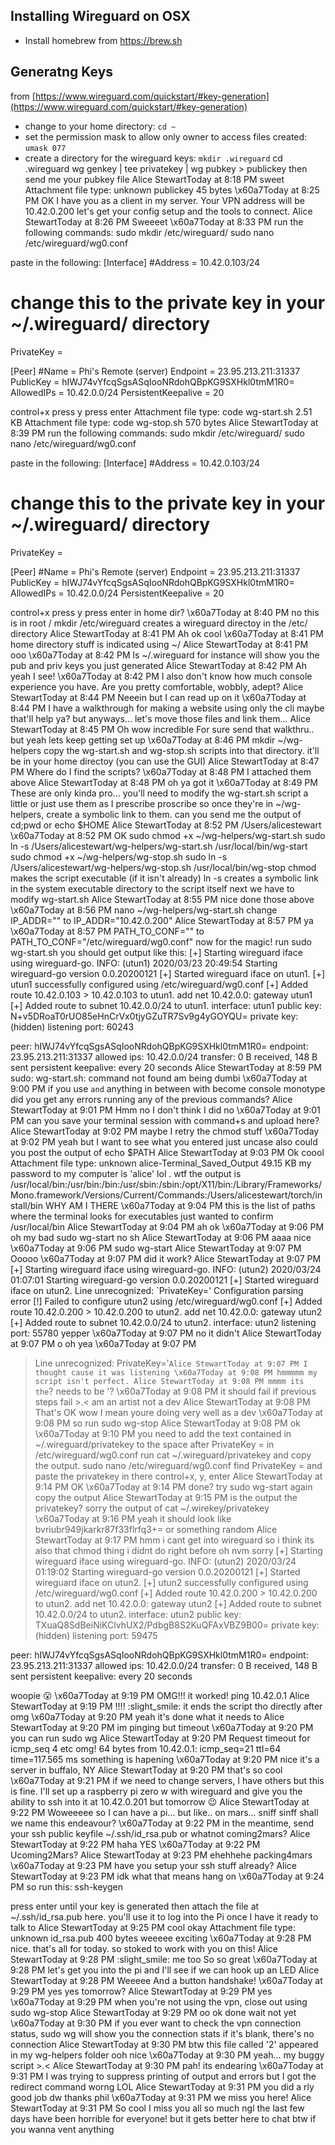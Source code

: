 ## Installing Wireguard on OSX

* Install homebrew from https://brew.sh

## Generatng Keys

from [https://www.wireguard.com/quickstart/#key-generation](https://www.wireguard.com/quickstart/#key-generation)

* change to your home directory: `cd ~`
* set the permission mask to allow only owner to access files created: `umask 077`
* create a directory for the wireguard keys: `mkdir .wireguard`
cd .wireguard
wg genkey | tee privatekey | wg pubkey > publickey
then send me your pubkey file
Alice StewartToday at 8:18 PM
sweet
Attachment file type: unknown
publickey
45 bytes
\x60a7Today at 8:25 PM
OK I have you as a client in my server. Your VPN address will be 10.42.0.200
let's get your config setup and the tools to connect.
Alice StewartToday at 8:26 PM
Sweeeet
\x60a7Today at 8:33 PM
run the following commands:
sudo mkdir /etc/wireguard/
sudo nano /etc/wireguard/wg0.conf

paste in the following:
[Interface]
#Address = 10.42.0.103/24
# change this to the private key in your ~/.wireguard/ directory 
PrivateKey =                                                        

[Peer]
#Name = Phi's Remote (server)
Endpoint = 23.95.213.211:31337
PublicKey = hIWJ74vYfcqSgsASqIooNRdohQBpKG9SXHkl0tmM1R0=
AllowedIPs = 10.42.0.0/24
PersistentKeepalive = 20

control+x
press y
press enter
Attachment file type: code
wg-start.sh
2.51 KB
Attachment file type: code
wg-stop.sh
570 bytes
Alice StewartToday at 8:39 PM
run the following commands:
sudo mkdir /etc/wireguard/
sudo nano /etc/wireguard/wg0.conf

paste in the following:
[Interface]
#Address = 10.42.0.103/24
# change this to the private key in your ~/.wireguard/ directory 
PrivateKey =                                                        

[Peer]
#Name = Phi's Remote (server)
Endpoint = 23.95.213.211:31337
PublicKey = hIWJ74vYfcqSgsASqIooNRdohQBpKG9SXHkl0tmM1R0=
AllowedIPs = 10.42.0.0/24
PersistentKeepalive = 20

control+x
press y
press enter
in home dir?
\x60a7Today at 8:40 PM
no this is in root /
mkdir /etc/wireguard
creates a wireguard directoy in the /etc/ directory
Alice StewartToday at 8:41 PM
Ah ok cool
\x60a7Today at 8:41 PM
home directory stuff is indicated using ~/
Alice StewartToday at 8:41 PM
ooo
\x60a7Today at 8:42 PM
ls ~/.wireguard for instance will show you the pub and priv keys you just generated
Alice StewartToday at 8:42 PM
Ah yeah I see!
\x60a7Today at 8:42 PM
I also don't know how much console experience you have. Are you pretty comfortable, wobbly, adept?
Alice StewartToday at 8:44 PM
Neeein but I can read up on it
\x60a7Today at 8:44 PM
I have a walkthrough for making a website using only the cli
maybe that'll help ya?
but anyways... let's move those files and link them...
Alice StewartToday at 8:45 PM
Oh wow incredible
For sure send that walkthru.. but yeah lets keep getting set up
\x60a7Today at 8:46 PM
mkdir ~/wg-helpers
copy the wg-start.sh and wg-stop.sh scripts into that directory. it'll be in your home directoy (you can use the GUI)
Alice StewartToday at 8:47 PM
Where do I find the scripts?
\x60a7Today at 8:48 PM
I attached them above
Alice StewartToday at 8:48 PM
oh ya
got it
\x60a7Today at 8:49 PM
These are only kinda pro... you'll need to modify the wg-start.sh script a little
or just use them as I prescribe
proscribe
so once they're in ~/wg-helpers, create a symbolic link to them. can you send me the output of cd;pwd
or echo $HOME
Alice StewartToday at 8:52 PM
/Users/alicestewart
\x60a7Today at 8:52 PM
OK
sudo chmod +x ~/wg-helpers/wg-start.sh
sudo ln -s /Users/alicestewart/wg-helpers/wg-start.sh /usr/local/bin/wg-start
sudo chmod +x ~/wg-helpers/wg-stop.sh
sudo ln -s /Users/alicestewart/wg-helpers/wg-stop.sh /usr/local/bin/wg-stop
chmod makes the script executable (if it isn't already)
ln -s creates a symbolic link in the system executable directory to the script itself
next we have to modify wg-start.sh
Alice StewartToday at 8:55 PM
nice
done those above
\x60a7Today at 8:56 PM
nano ~/wg-helpers/wg-start.sh
change IP_ADDR="" to IP_ADDR="10.42.0.200"
Alice StewartToday at 8:57 PM
ya
\x60a7Today at 8:57 PM
PATH_TO_CONF="" to PATH_TO_CONF="/etc/wireguard/wg0.conf"
now for the magic!
run sudo wg-start.sh
you should get output like this:
[+] Starting wireguard iface using wireguard-go.
INFO: (utun1) 2020/03/23 20:49:54 Starting wireguard-go version 0.0.20200121
[+] Started wireguard iface on utun1.
[+] utun1 successfully configured using /etc/wireguard/wg0.conf
[+] Added route 10.42.0.103 > 10.42.0.103 to utun1.
add net 10.42.0.0: gateway utun1
[+] Added route to subnet 10.42.0.0/24 to utun1.
interface: utun1
  public key: N+v5DRoaT0rUO85eHnCrVx0tjyGZuTR7Sv9g4yGOYQU=
  private key: (hidden)
  listening port: 60243

peer: hIWJ74vYfcqSgsASqIooNRdohQBpKG9SXHkl0tmM1R0=
  endpoint: 23.95.213.211:31337
  allowed ips: 10.42.0.0/24
  transfer: 0 B received, 148 B sent
  persistent keepalive: every 20 seconds
Alice StewartToday at 8:59 PM
sudo: wg-start.sh: command not found
am being dumbi
\x60a7Today at 9:00 PM
if you use ``` and ``` anything in between with become console monotype
did you get any errors running any of the previous commands?
Alice StewartToday at 9:01 PM
Hmm no I don't think I did no
\x60a7Today at 9:01 PM
can you save your terminal session with command+s
and upload here?
Alice StewartToday at 9:02 PM
maybe I retry the chmod stuff
\x60a7Today at 9:02 PM
yeah but I want to see what you entered just uncase
also could you post the output of echo $PATH
Alice StewartToday at 9:03 PM
Ok coool
Attachment file type: unknown
alice-Terminal_Saved_Output
49.15 KB
my password to my computer is 'alice'
lol .
wtf the output is
/usr/local/bin:/usr/bin:/bin:/usr/sbin:/sbin:/opt/X11/bin:/Library/Frameworks/Mono.framework/Versions/Current/Commands:/Users/alicestewart/torch/install/bin
WHY AM I THERE
\x60a7Today at 9:04 PM
this is the list of paths where the terminal looks for executables
just wanted to confirm /usr/local/bin
Alice StewartToday at 9:04 PM
ah ok
\x60a7Today at 9:06 PM
oh my bad
sudo wg-start
no sh
Alice StewartToday at 9:06 PM
aaaa nice
\x60a7Today at 9:06 PM
sudo wg-start
Alice StewartToday at 9:07 PM
Ooooo
\x60a7Today at 9:07 PM
did it work?
Alice StewartToday at 9:07 PM
 [+] Starting wireguard iface using wireguard-go.
INFO: (utun2) 2020/03/24 01:07:01 Starting wireguard-go version 0.0.20200121
[+] Started wireguard iface on utun2.
Line unrecognized: `PrivateKey='
Configuration parsing error
[!] Failed to configure utun2 using /etc/wireguard/wg0.conf
[+] Added route 10.42.0.200 > 10.42.0.200 to utun2.
add net 10.42.0.0: gateway utun2
[+] Added route to subnet 10.42.0.0/24 to utun2.
interface: utun2
  listening port: 55780
yepper
\x60a7Today at 9:07 PM
no it didn't
Alice StewartToday at 9:07 PM
o
oh yea
\x60a7Today at 9:07 PM
>Line unrecognized: PrivateKey='`
Alice StewartToday at 9:07 PM
I thought cause it was listening
\x60a7Today at 9:08 PM
hmmmmm
my script isn't perfect.
Alice StewartToday at 9:08 PM
mmmm its the `? needs to be '?
\x60a7Today at 9:08 PM
it should fail if previous steps fail >.<
am an artist not a dev
Alice StewartToday at 9:08 PM
That's OK
wow I mean youre doing very well as a dev
\x60a7Today at 9:08 PM
so run sudo wg-stop
Alice StewartToday at 9:08 PM
ok
\x60a7Today at 9:10 PM
you need to add the text contained in ~/.wireguard/privatekey to the space after PrivateKey =  in /etc/wireguard/wg0.conf
run cat  ~/.wireguard/privatekey and copy the output.
sudo nano /etc/wireguard/wg0.conf
find PrivateKey = and paste the privatekey in there
control+x, y, enter
Alice StewartToday at 9:14 PM
OK
\x60a7Today at 9:14 PM
done?
try sudo wg-start again
copy the output
Alice StewartToday at 9:15 PM
is the output the privatekey?
sorry the output of cat ~/.wirekey/privatekey
\x60a7Today at 9:16 PM
yeah it should look like bvriubr949jkarkr87f33flrfq3+=
or something random
Alice StewartToday at 9:17 PM
hmm i cant get into wireguard so i think its also that chmod thing i didnt do right before
oh nvm sorry
[+] Starting wireguard iface using wireguard-go.
INFO: (utun2) 2020/03/24 01:19:02 Starting wireguard-go version 0.0.20200121
[+] Started wireguard iface on utun2.
[+] utun2 successfully configured using /etc/wireguard/wg0.conf
[+] Added route 10.42.0.200 > 10.42.0.200 to utun2.
add net 10.42.0.0: gateway utun2
[+] Added route to subnet 10.42.0.0/24 to utun2.
interface: utun2
  public key: TXuaQ8SdBeiNiKClvhUX2/PdbgB8S2KuQFAxVBZ9B00=
  private key: (hidden)
  listening port: 59475

peer: hIWJ74vYfcqSgsASqIooNRdohQBpKG9SXHkl0tmM1R0=
  endpoint: 23.95.213.211:31337
  allowed ips: 10.42.0.0/24
  transfer: 0 B received, 148 B sent
  persistent keepalive: every 20 seconds

woopie
:open_mouth:
\x60a7Today at 9:19 PM
OMG!!! it worked!
ping 10.42.0.1
Alice StewartToday at 9:19 PM
!!!! :slight_smile:
it ends the script tho directly after
omg
\x60a7Today at 9:20 PM
yeah it's done what it needs to
Alice StewartToday at 9:20 PM
im pinging but timeout
\x60a7Today at 9:20 PM
you can run sudo wg
Alice StewartToday at 9:20 PM
Request timeout for icmp_seq 4
etc
omg!
64 bytes from 10.42.0.1: icmp_seq=21 ttl=64 time=117.565 ms
something is hapening
\x60a7Today at 9:20 PM
nice
it's a server in buffalo, NY
Alice StewartToday at 9:20 PM
that's so cool
\x60a7Today at 9:21 PM
if we need to change servers, I have others but this is fine.
I'll set up a raspberry pi zero w with wireguard and give you the ability to ssh into it at 10.42.0.201
but tomorrow :wink:
Alice StewartToday at 9:22 PM
Woweeeee
so I can have a pi... but like.. on mars... sniff sinff
shall we name this endeavour?
\x60a7Today at 9:22 PM
in the meantime, send your ssh public keyfile ~/.ssh/id_rsa.pub or whatnot
coming2mars?
Alice StewartToday at 9:22 PM
haha YES
\x60a7Today at 9:22 PM
Ucoming2Mars?
Alice StewartToday at 9:23 PM
ehehhehe
packing4mars
\x60a7Today at 9:23 PM
have you setup your ssh stuff already?
Alice StewartToday at 9:23 PM
idk what that means hang on
\x60a7Today at 9:24 PM
so run this:
ssh-keygen

press enter until your key is generated
then attach the file at ~/.ssh/id_rsa.pub here. you'll use it to log into the Pi once I have it ready to talk to
Alice StewartToday at 9:25 PM
cool okay
Attachment file type: unknown
id_rsa.pub
400 bytes
weeeee
exciting
\x60a7Today at 9:28 PM
nice. that's all for today. so stoked to work with you on this!
Alice StewartToday at 9:28 PM
:slight_smile: me too
So so great
\x60a7Today at 9:28 PM
let's get you into the pi and I'll see if we can hook up an LED
Alice StewartToday at 9:28 PM
Weeeee
And a button
handshake!
\x60a7Today at 9:29 PM
yes yes
tomorrow?
Alice StewartToday at 9:29 PM
yes
\x60a7Today at 9:29 PM
when you're not using the vpn, close out using sudo wg-stop
Alice StewartToday at 9:29 PM
oo ok
done
wait not yet
\x60a7Today at 9:30 PM
if you ever want to check the vpn connection status, sudo wg will show you the connection stats
if it's blank, there's no connection
Alice StewartToday at 9:30 PM
btw this file called '2' appeared in my wg-helpers folder
ooh nice
\x60a7Today at 9:30 PM
yeah... my buggy script >.<
Alice StewartToday at 9:30 PM
pah!
its endearing
\x60a7Today at 9:31 PM
I was trying to suppress printing of output and errors
but I got the redirect command worng LOL
Alice StewartToday at 9:31 PM
you did a rly good job dw
thanks phil
\x60a7Today at 9:31 PM
we miss you here!
Alice StewartToday at 9:31 PM
So cool
I miss you all so much
ngl the last few days have been horrible
for everyone! but it gets better
here to chat btw if you wanna vent anything